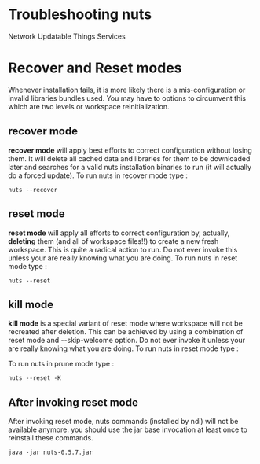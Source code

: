 # Troubleshooting nuts
Network Updatable Things Services

# Recover and Reset modes
Whenever installation fails, it is more likely there is a mis-configuration or invalid libraries bundles used. You may have to options 
to circumvent this which are two levels or workspace reinitialization. 

## recover mode
**recover mode** will apply best efforts to correct configuration without losing them. It will delete all cached data and 
libraries for them to be downloaded later and searches for a valid nuts installation binaries to run (it will actually 
do a forced update). To run nuts in recover mode type :

```
nuts --recover
```

## reset mode
**reset mode** will apply all efforts to correct configuration by, actually, **deleting** them 
(and all of workspace files!!) to create a new fresh workspace. This is quite a radical action to run. Do not ever
invoke this unless your are really knowing what you are doing. 
To run nuts in reset mode type :

```
nuts --reset
```

## kill mode
**kill mode** is a special variant of reset mode where workspace will not be recreated after deletion. 
This can be achieved by using a combination of reset mode and --skip-welcome option. Do not ever
invoke it unless your are really knowing what you are doing. To run nuts in reset mode type :

To run nuts in prune mode type :
```
nuts --reset -K
```

## After invoking reset mode
After invoking reset mode, nuts commands (installed by ndi) will not be available anymore. 
you should use the jar base invocation at least once to reinstall these commands.

```
java -jar nuts-0.5.7.jar
```